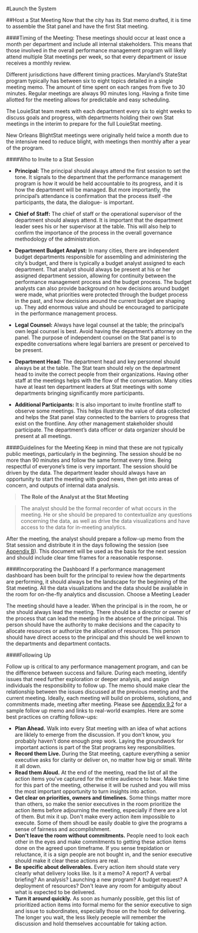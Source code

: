 #Launch the System

##Host a Stat Meeting
Now that the city has its Stat memo drafted, it is time to assemble the Stat panel and have the first Stat meeting.

####Timing of the Meeting:
These meetings should occur at least once a month per department and include all internal stakeholders. This means that those involved in the overall performance management program will likely attend multiple Stat meetings per week, so that every department or issue receives a monthly review.

Different jurisdictions have different timing practices. 
Maryland’s StateStat program typically has between six to eight topics detailed in a single meeting memo. The amount of time spent on each ranges from five to 30 minutes. Regular meetings are always 90 minutes long. Having a finite time allotted for the meeting allows for predictable and easy scheduling.

The LouieStat team meets with each department every six to eight weeks to discuss goals and progress, with departments holding their own Stat meetings in the interim to prepare for the full LouieStat meeting.

New Orleans BlightStat meetings were originally held twice a month due to the intensive need to reduce blight, with meetings then monthly after a year of the program.

####Who to Invite to a Stat Session

* **Principal:** The principal should always attend the first session to set the tone. It signals to the department that the performance management program is how it would be held accountable to its progress, and it is how the department will be managed. But more importantly, the principal’s attendance is confirmation that the process itself -the participants, the data, the dialogue- is important.

* **Chief of Staff:** The chief of staff or the operational supervisor of the department should always attend. It is important that the department leader sees his or her supervisor at the table. This will also help to confirm the importance of the process in the overall governance methodology of the administration.

* **Department Budget Analyst:** In many cities, there are independent budget departments responsible for assembling and administering the city’s budget, and there is typically a budget analyst assigned to each department. That analyst should always be present at his or her assigned department session, allowing for continuity between the performance management process and the budget process. The budget analysts can also provide background on how decisions around budget were made, what priorities were protected through the budget process in the past, and how decisions around the current budget are shaping up. They add enormous value and should be encouraged to participate in the performance management process.

* **Legal Counsel:** Always have legal counsel at the table; the principal’s own legal counsel is best. Avoid having the department’s attorney on the panel. The purpose of independent counsel on the Stat panel is to expedite conversations where legal barriers are present or perceived to be present. 

* **Department Head:** The department head and key personnel should always be at the table. The Stat team should rely on the department head to invite the correct people from their organizations. Having other staff at the meetings helps with the flow of the conversation. Many cities have at least ten department leaders at Stat meetings with some departments bringing significantly more participants.

* **Additional Participants:** It is also important to invite frontline staff to observe some meetings. This helps illustrate the value of data collected and helps the Stat panel stay connected to the barriers to progress that exist on the frontline. Any other management stakeholder should participate. The department’s data officer or data organizer should be present at all meetings.

####Guidelines for the Meeting
Keep in mind that these are not typically public meetings, particularly in the beginning. The session should be no more than 90 minutes and follow the same format every time. Being respectful of everyone’s time is very important. The session should be driven by the data. The department leader should always have an opportunity to start the meeting with good news, then get into areas of concern, and outputs of internal data analysis.

>**The Role of the Analyst at the Stat Meeting**

>The analyst should be the formal recorder of what occurs in the meeting. He or she should be prepared to contextualize any questions concerning the data, as well as drive the data visualizations and have access to the data for in-meeting analytics.
>
After the meeting, the analyst should prepare a follow-up memo from the Stat session and distribute it in the days following the session (see [Appendix B](appendix-b.md)). This document will be used as the basis for the next session and should include clear time frames for a reasonable response.

####Incorporating the Dashboard
If a performance management dashboard has been built for the principal to review how the departments are performing, it should always be the landscape for the beginning of the Stat meeting. All the data visualizations and the data should be available in the room for on-the-fly analytics and discussion.
Choose a Meeting Leader

The meeting should have a leader. When the principal is in the room, he or she should always lead the meeting. There should be a director or owner of the process that can lead the meeting in the absence of the principal. This person should have the authority to make decisions and the capacity to allocate resources or authorize the allocation of resources. This person should have direct access to the principal and this should be well known to the departments and department contacts.

####Following Up

Follow up is critical to any performance management program, and can be the difference between success and failure. During each meeting, identify issues that need further exploration or deeper analysis, and assign individuals the responsibility to follow up. The memo should make clear the relationship between the issues discussed at the previous meeting and the current meeting. Ideally, each meeting will build on problems, solutions, and commitments made, meeting after meeting. Please see [Appendix 9.2](https://centerforgov.gitbooks.io/performance-management-getting-started/content/appendix-c.html) for a sample follow up memo and links to real-world examples. Here are some best practices on crafting follow-ups:
* **Plan Ahead.** Walk into every Stat meeting with an idea of what actions are liklely to emerge from the discussion. If you don't know, you probably haven't done enough prep work. Laying the groundwork for important actions is part of the Stat programs key responsibilities. 
* **Record them Live.** During the Stat meeting, capture everything a senior executive asks for clarity or deliver on, no matter how big or small. Write it all down. 
* **Read them Aloud.** At the end of the meeting, read the list of all the action items you've captured for the entire audience to hear. Make time for this part of the meeting, otherwise it will be rushed and you will miss the most important opportunity to turn insights into action. 
* **Get clear on priorities, owners and timelines.** Some things matter more than others, so make the senior executives in the room prioritize the action items before adjourning the meeting, especially if there are a lot of them. But mix it up. Don't make every action item impossible to execute. Some of them shoudl be easily doable to give the programs a sense of fairness and accomplishment. 
* **Don't leave the room without commitments.** People need to look each other in the eyes and make commitments to getting these action items done on the agreed upon timeframe. If you sense trepidation or reluctance, it is a sign people are not bought in, and the senior executive should make it clear these actions are real. 
* **Be specific about deliverables.** Every action item should state very clearly what delivery looks like. Is it a memo? A report? A verbal briefing? An analysis? Launching a new program? A budget request? A deployment of resources? Don't leave any room for ambiguity about what is expected to be delivered. 
* **Turn it around quickly.** As soon as humanly possible, get this list of prioritized action items into formal memo for the senior executive to sign and issue to subordinates, especially those on the hook for delivering. The longer you wait, the less likely peoeple will remember the discussion and hold themselves accountable for taking action. 
